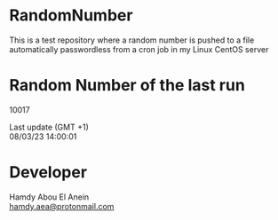 # RandomNumber    
This is a test repository where a random number is pushed to a file automatically passwordless from a cron job in my Linux CentOS server    
# Random Number of the last run   
10017
      
Last update (GMT +1)    
08/03/23 14:00:01
# Developer    
Hamdy Abou El Anein   
hamdy.aea@protonmail.com

